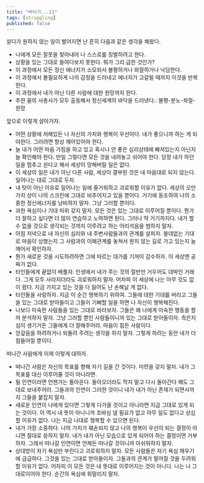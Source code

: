 ```yaml
---
title: "버티기...11"
tags: [struggling]
published: false
---
```


살다가 원하지 않는 일이 벌어지면 난 흔히 다음과 같은 생각을 해왔다.

- 나에게 모든 잘못을 찾아내어 나 스스로를 징벌하려고 한다.
- 상황을 있는 그대로 들여다보지 못한다. 뭐가 그리 급한 것인가?
- 이 과정에서 모든 정신 에너지가 소모되서 불평하거나 좌절하거나 낙담한다.
- 이 과정에서 불필요하게 나의 감정을 드러내고 에너지가 고갈될 때까지 이것을 반복한다.
- 이 과정에서 내가 아닌 다른 사람에 대한 원망까지 한다.
- 추한 꼴의 사총사가 모두 출동해서 정신세계의 바닥을 드러낸다.: 불평-분노-좌절-원망

앞으로 이렇게 살아가자.

- 어떤 상황에 처해있든 나 자신의 가치와 행복이 우선이다. 내가 좋으니까 하는 게 되야한다. 그러려면 항상 깨어있어야 한다. 
- 늘 내가 어떤 마음 가짐을 하고 있고 혹시나 안 좋은 심리상태에 빠져있는지 아닌지 늘 확인해야 한다. 만일 그렇다면 모든 것을 내려놓고 쉬어야 한다. 당장 내가 하던 일을 멈추고 쉰다고 해서 세상이 망해버릴 일은 없다.
- 이 세상의 일은 내가 아닌 다른 사람, 세상이 결부된 것은 내 마음대로 되지 않는다. 일어나는 대로 그대로 두자.
- 내 탓이 아닌 이유로 일어나는 일에 즐거워하고 괴로워할 이유가 없다. 세상의 오만가지 상이 나의 스크린에 그대로 비추어지고 있을 뿐이다. 거기에 동조하여 나의 소중한 정신에너지를 낭비하지 말자. 그냥 그러할 뿐이다.
- 과한 욕심이나 기대 따위 갖지 말자. 모든 것은 있는 그대로 이루어질 뿐이다. 뭔가 더 잘하고 싶다면 더 많이 연습하고 노력하면 된다. 그러나 딱 거기까지다. 내가 할 수 없을 것으로 생각되는 것까지 이루려고 하는 어리석음을 범하지 말자.
- 아침 저녁으로 내 자신의 심리와 내 주변사람들과의 관계를 살피자. 쓸데없는 기대로 마음이 상했는지 그 사람과의 이해관계를 놓쳐서 원치 않는 길로 가고 있는지 늘 깨어서 확인하자.
- 뭔가 새로운 것을 시도하려하면 그에 따르는 대가를 기꺼이 감수하자. 이 세상엔 공짜가 없다. 
- 타인들에게 끝없이 베풀자. 인생에서 내가 주는 것의 절반만 거두어도 대박인 거래다. 그게 모두 사라지더라도 괴로워하지 말자. 어차피 이 세상에 나는 아무 것도 없이 왔다. 지금 가지고 있는 것을 다 잃어도 난 손해날 게 없다.
- 타인들을 사랑하자. 지금 이 순간 행복하기 위하여. 그들에 대한 기대를 버리고 그들을 있는 그대로 받아들이고 그들이 기뻐할 일을 하면 나 자신이 행복해진다. 
- 나보다 미숙한 사람들을 있는 그대로 바라보자. 그들은 왜 나에게 미숙한 행동을 할까 분석하지 말자. 그냥 그러할 뿐인 사람들이니까 있는 그대로 받아들이자. 측은지심이 생기거든 그들에게 더 잘해주어라. 마음이 힘든 사람이다.
- 앙갚음을 하려하거나 되돌려 주려는 생각을 하지 말자. 그렇게 하려는 동안 내가 더 힘들어질 뿐이다. 

떠나간 사람에게 이제 이렇게 대하자.

- 떠나간 사람은 자신의 목표를 향해 자기 길을 간 것이다. 미련을 갖지 말자. 내가 그 목표를 대신 이루어줄 것이 아니라면.
- 될 인연이라면 언젠가는 돌아온다. 돌아오더라도 막지 말고 다시 돌아간다 해도 그대로 보내주어라. 그들과의 인연이 그러한 것이니 내가 내가 아닌 존재가 되면서까지 그들을 붙잡지 말자.
- 새로운 인연이 나에게 있다면 그렇게 다가올 것이고 아니라면 지금 그대로 있게 되는 것이다. 이 역시 내 뜻이 아니니까 조바심 낼 필요가 없고 아무 일도 없다고 상심할 이유가 없다. 나는 지금 나대로 행복할 수 있으면 된다.
- 내가 가장 소중하다. 나의 가치가 훼손되지 않고 나의 행복이 우선이 되는 결정이 아니면 절대로 응하지 말자. 내가 내가 아닌 모습으로 있게 되어야 하는 결정이면 거부하자. 그래서 떠나갈 인연이면 언제든 떠나갈 것이니까 아쉬워하지 말자.
- 상대방이 자기 욕심만 부린다고 괴로워하지 말자. 모든 사람들은 자기 욕심 채우기에 급급하다. 그것을 있는 그대로 받아들이자. 그들과의 관계가 멀어질 것을 두려워 할 이유가 없다. 어차피 이 모든 것은 내 뜻대로 이루어지는 것이 아니다. 나는 나 그대로이어야 한다. 순간의 욕심에 휘말리지 말자.
